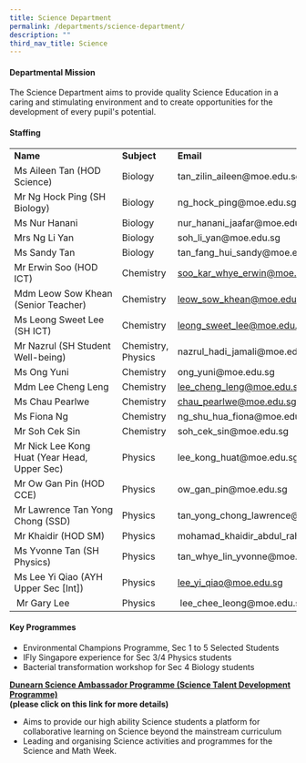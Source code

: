```yaml
---
title: Science Department
permalink: /departments/science-department/
description: ""
third_nav_title: Science
---
```

<h4>Departmental Mission</h4>
<p>The Science Department aims to provide quality Science Education in a caring and stimulating&nbsp;environment and to create opportunities for the development of every pupil's potential.</p>
<h4>Staffing</h4>
<table width="100%">
<tbody>
<tr>
<td width="40%"><strong>Name</strong></td>
<td width="20%"><strong>Subject</strong></td>
<td><strong>Email</strong></td>
</tr>
<tr>
<td>Ms Aileen Tan (HOD Science)</td>
<td>Biology</td>
<td>tan_zilin_aileen@moe.edu.sg</td>
</tr>
<tr>
<td>Mr Ng Hock Ping (SH Biology)</td>
<td>Biology</td>
<td>ng_hock_ping@moe.edu.sg</td>
</tr>
<tr>
<td>Ms Nur Hanani</td>
<td>Biology</td>
<td>nur_hanani_jaafar@moe.edu.sg</td>
</tr>
<tr>
<td>Mrs Ng Li Yan</td>
<td>Biology</td>
<td>soh_li_yan@moe.edu.sg</td>
</tr>
<tr>
<td>Ms Sandy Tan</td>
<td>Biology</td>
<td>tan_fang_hui_sandy@moe.edu.sg</td>
</tr>
<tr>

</tr>
<tr>
<td>Mr Erwin Soo (HOD ICT)</td>
<td>Chemistry</td>
<td><a href="mailto:soo_kar_whye_erwin@moe.edu.sg">soo_kar_whye_erwin@moe.edu.sg</a></td>
</tr>
<tr>
<td>Mdm Leow Sow Khean (Senior Teacher)</td>
<td>Chemistry</td>
<td><a href="mailto:leow_sow_khean@moe.edu.sg">leow_sow_khean@moe.edu.sg</a></td>
</tr>
<tr>
<td>Ms Leong Sweet Lee (SH ICT)</td>
<td>Chemistry</td>
<td><a href="mailto:leong_sweet_lee@moe.edu.sg">leong_sweet_lee@moe.edu.sg</a></td>
</tr>
<tr>
<td>Mr Nazrul (SH Student Well-being)</td>
<td>Chemistry, Physics</td>
<td>nazrul_hadi_jamali@moe.edu.sg</td>
</tr>
<tr>
<td>Ms Ong Yuni&nbsp;</td>
<td>Chemistry&nbsp;</td>
<td>ong_yuni@moe.edu.sg</td>
</tr>
<tr>
<td>Mdm Lee Cheng Leng</td>
<td>Chemistry</td>
<td><a href="mailto:lee_cheng_leng@moe.edu.sg">lee_cheng_leng@moe.edu.sg</a></td>
</tr>
<tr>
<td>Ms Chau Pearlwe</td>
<td>Chemistry</td>
<td><a href="mailto:chau_pearlwe@moe.edu.sg">chau_pearlwe@moe.edu.sg</a></td>
</tr>
<td>Ms Fiona Ng</td>
<td>Chemistry</td>
<td>ng_shu_hua_fiona@moe.edu.sg</td>
<tr>
<td>Mr Soh Cek Sin</td>
<td>Chemistry</td>
<td>soh_cek_sin@moe.edu.sg</td>
<tr>
<td>Mr Nick Lee Kong Huat (Year Head, Upper Sec)</td>
<td>Physics</td>
<td>lee_kong_huat@moe.edu.sg</td>
</tr>
<tr>
<td>Mr Ow Gan Pin (HOD CCE)</td>
<td>Physics</td>
<td>ow_gan_pin@moe.edu.sg</td>
</tr>
<tr>
<td>Mr&nbsp;Lawrence&nbsp;Tan&nbsp;Yong Chong (SSD)</td>
<td>Physics</td>
<td>tan_yong_chong_lawrence@moe.edu.sg</td>
</tr>
<tr>
<td>Mr Khaidir (HOD SM)</td>
<td>Physics</td>
<td>mohamad_khaidir_abdul_rahm@moe.edu.sg</td>
</tr>
<tr>
<td>Ms Yvonne Tan (SH Physics)</td>
<td>Physics</td>
<td>tan_whye_lin_yvonne@moe.edu.sg</td>
</tr>
<tr>
</tr>
<td>Ms Lee Yi Qiao (AYH Upper Sec [Int])</td>
<td>Physics</td>
<td><a href="mailto:lee_yi_qiao@moe.edu.sg">lee_yi_qiao@moe.edu.sg</a></td>
<tr>
<td>&nbsp;Mr Gary Lee</td>
<td>Physics</td>
<td>&nbsp;lee_chee_leong@moe.edu.sg</td>
</tr>
</tbody>
</table>
<h4>Key Programmes</h4>
<ul>
<li>Environmental Champions Programme, Sec 1 to 5 Selected Students</li>
<li>IFly Singapore experience for Sec 3/4 Physics students</li>
<li>Bacterial transformation workshop for Sec 4 Biology students</li>
</ul>
<p><strong><a href="/departments/science-department/dunearn-science-ambassador-programme-sap-talent-development-programme">Dunearn Science Ambassador Programme (Science Talent Development Programme)</a><br /></strong><strong>(please click on this link for more details)<br /></strong></p>
<ul>
<li>Aims to provide our high ability Science students a platform for collaborative learning on Science beyond the mainstream curriculum</li>
<li>Leading and organising Science activities and programmes for the Science and Math Week.</li>
</ul>